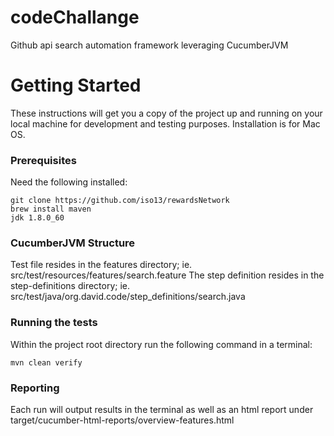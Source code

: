 # codeChallange

Github api search automation framework leveraging CucumberJVM

# Getting Started

These instructions will get you a copy of the project up and running on your local machine for development and testing purposes.
Installation is for Mac OS.
### Prerequisites

Need the following installed:
```
git clone https://github.com/iso13/rewardsNetwork
brew install maven
jdk 1.8.0_60
```
### CucumberJVM Structure
Test file resides in the features directory; ie. src/test/resources/features/search.feature
The step definition resides in the step-definitions directory; ie. src/test/java/org.david.code/step_definitions/search.java

### Running the tests

Within the project root directory run the following command in a terminal:
```
mvn clean verify
```

### Reporting
Each run will output results in the terminal as well as an html report under target/cucumber-html-reports/overview-features.html